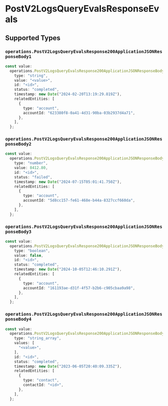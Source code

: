 # PostV2LogsQueryEvalsResponseEvals


## Supported Types

### `operations.PostV2LogsQueryEvalsResponse200ApplicationJSONResponseBody1`

```typescript
const value:
  operations.PostV2LogsQueryEvalsResponse200ApplicationJSONResponseBody1 = {
    type: "string",
    value: "<value>",
    id: "<id>",
    status: "completed",
    timestamp: new Date("2024-02-20T13:19:29.819Z"),
    relatedEntities: [
      {
        type: "account",
        accountId: "623380f8-0a41-4d31-90ba-03b2937d4a71",
      },
    ],
  };
```

### `operations.PostV2LogsQueryEvalsResponse200ApplicationJSONResponseBody2`

```typescript
const value:
  operations.PostV2LogsQueryEvalsResponse200ApplicationJSONResponseBody2 = {
    type: "number",
    value: 8412.80,
    id: "<id>",
    status: "failed",
    timestamp: new Date("2024-07-15T05:01:41.750Z"),
    relatedEntities: [
      {
        type: "account",
        accountId: "5d8cc157-fe61-468e-b44a-8327ccf660da",
      },
    ],
  };
```

### `operations.PostV2LogsQueryEvalsResponse200ApplicationJSONResponseBody3`

```typescript
const value:
  operations.PostV2LogsQueryEvalsResponse200ApplicationJSONResponseBody3 = {
    type: "boolean",
    value: false,
    id: "<id>",
    status: "completed",
    timestamp: new Date("2024-10-05T12:46:10.291Z"),
    relatedEntities: [
      {
        type: "account",
        accountId: "161193ae-d31f-4f57-b2b6-c905cbaa9a98",
      },
    ],
  };
```

### `operations.PostV2LogsQueryEvalsResponse200ApplicationJSONResponseBody4`

```typescript
const value:
  operations.PostV2LogsQueryEvalsResponse200ApplicationJSONResponseBody4 = {
    type: "string_array",
    values: [
      "<value>",
    ],
    id: "<id>",
    status: "completed",
    timestamp: new Date("2023-06-05T20:40:09.335Z"),
    relatedEntities: [
      {
        type: "contact",
        contactId: "<id>",
      },
    ],
  };
```


